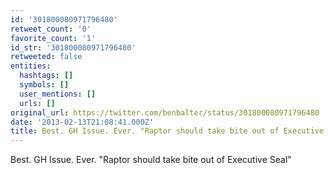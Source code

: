```yaml
---
id: '301800080971796480'
retweet_count: '0'
favorite_count: '1'
id_str: '301800080971796480'
retweeted: false
entities:
  hashtags: []
  symbols: []
  user_mentions: []
  urls: []
original_url: https://twitter.com/benbalter/status/301800080971796480
date: '2013-02-13T21:08:41.000Z'
title: Best. GH Issue. Ever. "Raptor should take bite out of Executive Seal"
---
```


Best. GH Issue. Ever. "Raptor should take bite out of Executive Seal"